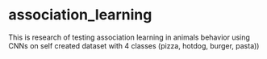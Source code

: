 # association_learning
This is research of testing association learning in animals behavior using CNNs on self created dataset with 4 classes (pizza, hotdog, burger, pasta))  
